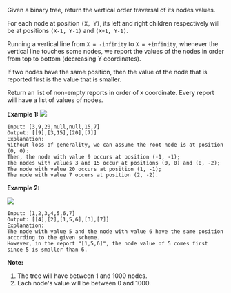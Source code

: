 Given a binary tree, return the vertical order traversal of its nodes values.

For each node at position `(X, Y)`, its left and right children respectively will be at positions `(X-1, Y-1)` and `(X+1, Y-1)`.

Running a vertical line from `X = -infinity` to `X = +infinity`, whenever the vertical line touches some nodes, we report the values of the nodes in order from top to bottom (decreasing Y coordinates).

If two nodes have the same position, then the value of the node that is reported first is the value that is smaller.

Return an list of non-empty reports in order of `X` coordinate.  Every report will have a list of values of nodes.

 

**Example 1:**
![](https://assets.leetcode.com/uploads/2019/01/31/1236_example_1.PNG)

```
Input: [3,9,20,null,null,15,7]
Output: [[9],[3,15],[20],[7]]
Explanation: 
Without loss of generality, we can assume the root node is at position (0, 0):
Then, the node with value 9 occurs at position (-1, -1);
The nodes with values 3 and 15 occur at positions (0, 0) and (0, -2);
The node with value 20 occurs at position (1, -1);
The node with value 7 occurs at position (2, -2).
```
**Example 2:**

![](https://assets.leetcode.com/uploads/2019/01/31/tree2.png)
```
Input: [1,2,3,4,5,6,7]
Output: [[4],[2],[1,5,6],[3],[7]]
Explanation: 
The node with value 5 and the node with value 6 have the same position according to the given scheme.
However, in the report "[1,5,6]", the node value of 5 comes first since 5 is smaller than 6.
```

**Note:**

1. The tree will have between 1 and 1000 nodes.
2. Each node's value will be between 0 and 1000.
